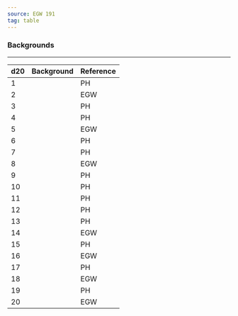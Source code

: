 ```yaml
---
source: EGW 191
tag: table
---
```


### Backgrounds
---
|d20|Background|Reference|
|----|-----------|---|
|1||PH|
|2||EGW|
|3||PH|
|4||PH|
|5||EGW|
|6||PH|
|7||PH|
|8||EGW|
|9||PH|
|10||PH|
|11||PH|
|12||PH|
|13||PH|
|14||EGW|
|15||PH|
|16||EGW|
|17||PH|
|18||EGW|
|19||PH|
|20||EGW|
